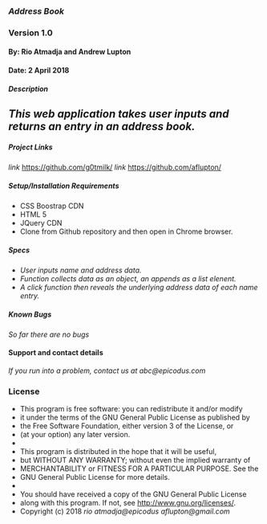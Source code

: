 ### _Address Book_
### Version 1.0
#### By: Rio Atmadja and Andrew Lupton
#### Date: 2 April 2018

##### Description
_This web application takes user inputs and returns an entry in an address book._
-

##### Project Links
_link_ https://github.com/g0tmilk/
_link_ https://github.com/aflupton/
##### Setup/Installation Requirements
*  CSS Boostrap CDN
*  HTML 5
*  JQuery CDN
*  Clone from Github repository and then open in Chrome browser.

##### Specs
* _User inputs name and address data._
* _Function collects data as an object, an appends as a list elenent._
* _A click function then reveals the underlying address data of each name entry._
##### Known Bugs
_So far there are no bugs_

#### Support and contact details
_If you run into a problem, contact us at abc@epicodus.com_

### License
* This program is free software: you can redistribute it and/or modify
* it under the terms of the GNU General Public License as published by
* the Free Software Foundation, either version 3 of the License, or
* (at your option) any later version.
*
* This program is distributed in the hope that it will be useful,
* but WITHOUT ANY WARRANTY; without even the implied warranty of
* MERCHANTABILITY or FITNESS FOR A PARTICULAR PURPOSE.  See the
* GNU General Public License for more details.
*
* You should have received a copy of the GNU General Public License
* along with this program.  If not, see <http://www.gnu.org/licenses/>.
* Copyright (c) 2018 _rio atmadja@epicodus_ _aflupton@gmail.com_
####
